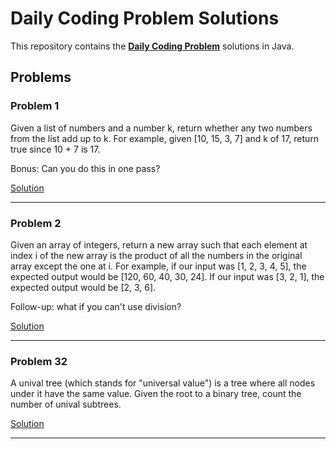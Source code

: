 # Daily Coding Problem Solutions

This repository contains the **[Daily Coding Problem](https://www.dailycodingproblem.com)** solutions in Java.

## Problems

### Problem 1

Given a list of numbers and a number k, return whether any two numbers from the list add up to k.
For example, given [10, 15, 3, 7] and k of 17, return true since 10 + 7 is 17.

Bonus: Can you do this in one pass?

[Solution](Solutions/TwoSum.java)

--- 

### Problem 2

Given an array of integers, return a new array such that each element at index i of the new array is the product of all the numbers in the original array except the one at i.
For example, if our input was [1, 2, 3, 4, 5], the expected output would be [120, 60, 40, 30, 24]. If our input was [3, 2, 1], the expected output would be [2, 3, 6].

Follow-up: what if you can't use division?

[Solution](Solutions/ProductExceptSelf.java)

--- 

### Problem 32

A unival tree (which stands for "universal value") is a tree where all nodes under it have the same value.
Given the root to a binary tree, count the number of unival subtrees.

[Solution](Solutions/Solution.java)

--- 
